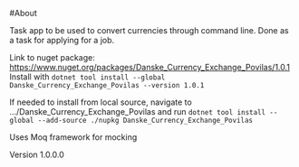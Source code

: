 #About

Task app to be used to convert currencies through command line.
Done as a task for applying for a job.

Link to nuget package: https://www.nuget.org/packages/Danske_Currency_Exchange_Povilas/1.0.1
Install with `dotnet tool install --global Danske_Currency_Exchange_Povilas --version 1.0.1`

If needed to install from local source, navigate to .../Danske_Currency_Exchange_Povilas and run
`dotnet tool install --global --add-source ./nupkg Danske_Currency_Exchange_Povilas`

Uses Moq framework for mocking

Version 1.0.0.0
